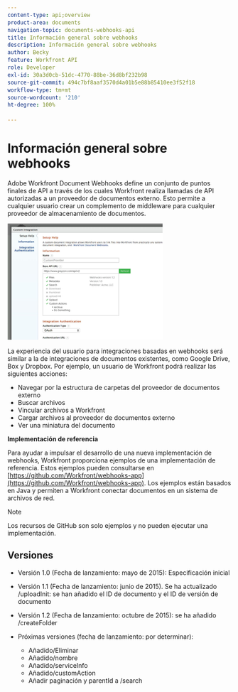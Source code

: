 ```yaml
---
content-type: api;overview
product-area: documents
navigation-topic: documents-webhooks-api
title: Información general sobre webhooks
description: Información general sobre webhooks
author: Becky
feature: Workfront API
role: Developer
exl-id: 30a3d0cb-51dc-4770-88be-36d8bf232b98
source-git-commit: 494c7bf8aaf3570d4a01b5e88b85410ee3f52f18
workflow-type: tm+mt
source-wordcount: '210'
ht-degree: 100%

---
```



# Información general sobre webhooks

Adobe Workfront Document Webhooks define un conjunto de puntos finales de API a través de los cuales Workfront realiza llamadas de API autorizadas a un proveedor de documentos externo. Esto permite a cualquier usuario crear un complemento de middleware para cualquier proveedor de almacenamiento de documentos.

![Webhooks](assets/mceclip0-350x262.png)

La experiencia del usuario para integraciones basadas en webhooks será similar a la de integraciones de documentos existentes, como Google Drive, Box y Dropbox. Por ejemplo, un usuario de Workfront podrá realizar las siguientes acciones:

* Navegar por la estructura de carpetas del proveedor de documentos externo
* Buscar archivos
* Vincular archivos a Workfront
* Cargar archivos al proveedor de documentos externo
* Ver una miniatura del documento

**Implementación de referencia**

Para ayudar a impulsar el desarrollo de una nueva implementación de webhooks, Workfront proporciona ejemplos de una implementación de referencia. Estos ejemplos pueden consultarse en [https://github.com/Workfront/webhooks-app](https://github.com/Workfront/webhooks-app). Los ejemplos están basados en Java y permiten a Workfront conectar documentos en un sistema de archivos de red. 

>[!NOTE]
>
>Los recursos de GitHub son solo ejemplos y no pueden ejecutar una implementación.

## Versiones

* Versión 1.0 (Fecha de lanzamiento: mayo de 2015): Especificación inicial

* Versión 1.1 (Fecha de lanzamiento: junio de 2015). Se ha actualizado /uploadInit: se han añadido el ID de documento y el ID de versión de documento

* Versión 1.2 (Fecha de lanzamiento: octubre de 2015): se ha añadido /createFolder

* Próximas versiones (fecha de lanzamiento: por determinar):

   * Añadido/Eliminar
   * Añadido/nombre
   * Añadido/serviceInfo
   * Añadido/customAction
   * Añadir paginación y parentId a /search
